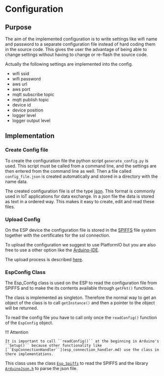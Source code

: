 # Configuration

## Purpose

The aim of the implemented configuration is to write settings like wifi name and password to a separate configuration file instead of hard coding them in the source code. This gives the user the advantage of being able to change settings without having to change or re-flash the source code. 

Actually the following settings are implemented into the config.

- wifi ssid
- wifi password
- aws url
- aws port
- mqtt subscribe topic
- mqtt publish topic
- device id
- device position
- logger level
- logger output level

## Implementation

### Create Config file

To create the configuration file the python script ``generate_config.py`` is used. This script must be called from a command line, and the settings are then entered from the command line as well. Then a file called ``config_file.json`` is created automatically and stored in a directory with the name data.

The created configuration file is of the type [json](https://www.w3schools.com/js/js_json_intro.asp). This format is commonly used in IoT applications for data exchange. In a json file the data is stored as text in a ordered way. This makes it easy to create, edit and read these files.

### Upload Config

On the ESP device the configuration file is stored in the [SPIFFS](esp_spiffs.md) file system together with the certificates for the ssl connection.

To upload the configuration we suggest to use PlatformIO but you are also free to use a other option like the [Arduino-IDE](https://randomnerdtutorials.com/install-esp32-filesystem-uploader-arduino-ide/).

The upload process is described [here](esp_spiffs.md).


### EspConfig Class

The Esp_Config class is used on the ESP to read the configuration file from SPIFFS and to make the its contents available through ``getFkt()`` functions.

The class is implemented as singleton. Therefore the normal way to get an object of the class is to call ``getInstance()`` and then a pointer to the object will be returned.

To read the config file you have to call only once the ``readConfig()`` function of the ``EspConfig`` object.

!!! Attention

    It is important to call ``readConfig()`` at the beginning in Arduino's ``Setup()`` because other functionality like [``EspConnectionHandler``](esp_connection_handler.md) use the class in there implementations. 

This class uses the class [``Esp_Spiffs``](esp_spiffs.md) to read the SPIFFS and the library [``ArduinoJson.h``](https://github.com/bblanchon/ArduinoJson) to parse the json file.